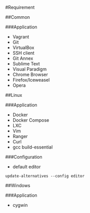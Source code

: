 #Requirement

##Common

###Application
* Vagrant
* Git
* VirtualBox
* SSH client
* Git Annex
* Sublime Text
* Visual Paradigm
* Chrome Browser
* Firefox/Iceweasel
* Opera

##Linux

###Application
* Docker
* Docker Compose
* LXC
* Vim
* Ranger
* Curl
* gcc build-essential

###Configuration

* default editor

````
update-alternatives --config editor
````

##Windows

###Application
* cygwin

